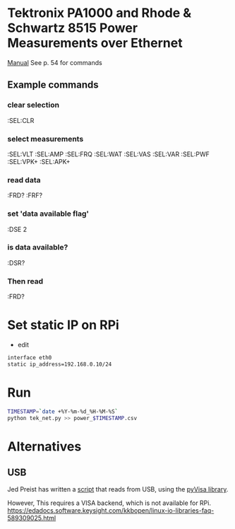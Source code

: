 # Tektronix PA1000 and Rhode & Schwartz 8515 Power Measurements over Ethernet


[Manual](https://download.tek.com/manual/PA1000_User_Manual_26.pdf)
See p. 54 for commands 

## Example commands
### clear selection
:SEL:CLR

### select measurements
:SEL:VLT
:SEL:AMP
:SEL:FRQ
:SEL:WAT
:SEL:VAS
:SEL:VAR
:SEL:PWF
:SEL:VPK+
:SEL:APK+

### read data
:FRD?
:FRF?

### set 'data available flag'
:DSE 2

### is data available?
:DSR?

### Then read
:FRD?

# Set static IP on RPi
- edit 

```bash
interface eth0
static ip_address=192.168.0.10/24
```

# Run

```bash
TIMESTAMP=`date +%Y-%m-%d_%H-%M-%S`
python tek_net.py >> power_$TIMESTAMP.csv
```


# Alternatives
## USB
Jed Preist has written a [script](https://github.com/sust-cs-uob/measurements/blob/main/Jed/reader.py)
that reads from USB, using the [pyVisa library](https://pyvisa.readthedocs.io/en/latest/). 

However, This requires a 
VISA backend, which is not available for RPi.
https://edadocs.software.keysight.com/kkbopen/linux-io-libraries-faq-589309025.html

